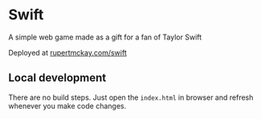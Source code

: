 # Swift

A simple web game made as a gift for a fan of Taylor Swift

Deployed at [rupertmckay.com/swift](https://rupertmckay.com/swift)

## Local development

There are no build steps. Just open the `index.html` in browser and refresh whenever you make code changes.
